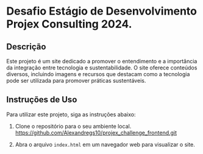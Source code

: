 # Desafio Estágio de Desenvolvimento Projex Consulting 2024.

## Descrição

Este projeto é um site dedicado a promover o entendimento e a importância da integração entre tecnologia e sustentabilidade. O site oferece conteúdos diversos, incluindo imagens e recursos que destacam como a tecnologia pode ser utilizada para promover práticas sustentáveis.

## Instruções de Uso

Para utilizar este projeto, siga as instruções abaixo:

1. Clone o repositório para o seu ambiente local.
   https://github.com/Alexandregs10/projex_challenge_frontend.git
   
2. Abra o arquivo `index.html` em um navegador web para visualizar o site.
